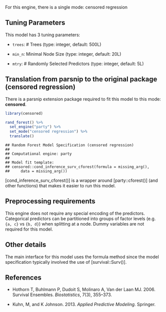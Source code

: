 


For this engine, there is a single mode: censored regression

## Tuning Parameters



This model has 3 tuning parameters:

- `trees`: # Trees (type: integer, default: 500L)

- `min_n`: Minimal Node Size (type: integer, default: 20L)

- `mtry`: # Randomly Selected Predictors (type: integer, default: 5L)

## Translation from parsnip to the original package (censored regression)

There is a parsnip extension package required to fit this model to this mode: **censored**.


```r
library(censored)

rand_forest() %>% 
  set_engine("party") %>% 
  set_mode("censored regression") %>% 
  translate()
```

```
## Random Forest Model Specification (censored regression)
## 
## Computational engine: party 
## 
## Model fit template:
## censored::cond_inference_surv_cforest(formula = missing_arg(), 
##     data = missing_arg())
```

[cond_inference_surv_cforest()] is a wrapper around [party::cforest()] (and other functions) that makes it easier to run this model. 

## Preprocessing requirements


This engine does not require any special encoding of the predictors. Categorical predictors can be partitioned into groups of factor levels (e.g. `{a, c}` vs `{b, d}`) when splitting at a node. Dummy variables are not required for this model. 

## Other details

The main interface for this model uses the formula method since the model specification typically involved the use of [survival::Surv()]. 


## References

 - Hothorn T, Buhlmann P, Dudoit S, Molinaro A, Van der Laan MJ. 2006. Survival Ensembles. _Biostatistics_, 7(3), 355–373.

 - Kuhn, M, and K Johnson. 2013. _Applied Predictive Modeling_. Springer.
